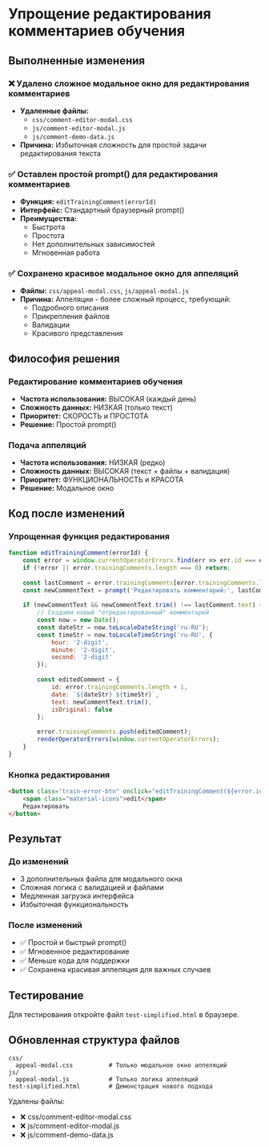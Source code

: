 # Упрощение редактирования комментариев обучения

## Выполненные изменения

### ❌ Удалено сложное модальное окно для редактирования комментариев
- **Удаленные файлы:** 
  - `css/comment-editor-modal.css`
  - `js/comment-editor-modal.js`
  - `js/comment-demo-data.js`
- **Причина:** Избыточная сложность для простой задачи редактирования текста

### ✅ Оставлен простой prompt() для редактирования комментариев
- **Функция:** `editTrainingComment(errorId)`
- **Интерфейс:** Стандартный браузерный prompt()
- **Преимущества:**
  - Быстрота
  - Простота
  - Нет дополнительных зависимостей
  - Мгновенная работа

### ✅ Сохранено красивое модальное окно для аппеляций
- **Файлы:** `css/appeal-modal.css`, `js/appeal-modal.js`
- **Причина:** Аппеляции - более сложный процесс, требующий:
  - Подробного описания
  - Прикрепления файлов
  - Валидации
  - Красивого представления

## Философия решения

### Редактирование комментариев обучения
- **Частота использования:** ВЫСОКАЯ (каждый день)
- **Сложность данных:** НИЗКАЯ (только текст)
- **Приоритет:** СКОРОСТЬ и ПРОСТОТА
- **Решение:** Простой prompt()

### Подача аппеляций
- **Частота использования:** НИЗКАЯ (редко)
- **Сложность данных:** ВЫСОКАЯ (текст + файлы + валидация)
- **Приоритет:** ФУНКЦИОНАЛЬНОСТЬ и КРАСОТА
- **Решение:** Модальное окно

## Код после изменений

### Упрощенная функция редактирования
```javascript
function editTrainingComment(errorId) {
    const error = window.currentOperatorErrors.find(err => err.id === errorId);
    if (!error || error.trainingComments.length === 0) return;
    
    const lastComment = error.trainingComments[error.trainingComments.length - 1];
    const newCommentText = prompt('Редактировать комментарий:', lastComment.text);
    
    if (newCommentText && newCommentText.trim() !== lastComment.text) {
        // Создаем новый "отредактированный" комментарий
        const now = new Date();
        const dateStr = now.toLocaleDateString('ru-RU');
        const timeStr = now.toLocaleTimeString('ru-RU', { 
            hour: '2-digit', 
            minute: '2-digit',
            second: '2-digit'
        });
        
        const editedComment = {
            id: error.trainingComments.length + 1,
            date: `${dateStr} ${timeStr}`,
            text: newCommentText.trim(),
            isOriginal: false
        };
        
        error.trainingComments.push(editedComment);
        renderOperatorErrors(window.currentOperatorErrors);
    }
}
```

### Кнопка редактирования
```html
<button class="train-error-btn" onclick="editTrainingComment(${error.id})">
    <span class="material-icons">edit</span>
    Редактировать
</button>
```

## Результат

### До изменений
- 3 дополнительных файла для модального окна
- Сложная логика с валидацией и файлами
- Медленная загрузка интерфейса
- Избыточная функциональность

### После изменений
- ✅ Простой и быстрый prompt()
- ✅ Мгновенное редактирование
- ✅ Меньше кода для поддержки
- ✅ Сохранена красивая аппеляция для важных случаев

## Тестирование
Для тестирования откройте файл `test-simplified.html` в браузере.

## Обновленная структура файлов
```
css/
  appeal-modal.css          # Только модальное окно аппеляций
js/
  appeal-modal.js           # Только логика аппеляций
test-simplified.html        # Демонстрация нового подхода
```

Удалены файлы:
- ❌ css/comment-editor-modal.css
- ❌ js/comment-editor-modal.js  
- ❌ js/comment-demo-data.js
